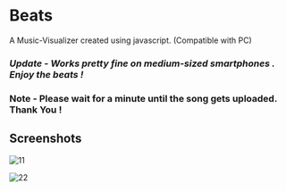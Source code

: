 # Beats

A Music-Visualizer created using javascript. (Compatible with PC)


### *Update* - *Works pretty fine on medium-sized smartphones . Enjoy the beats !*
 
### Note - Please wait for a minute until the song gets uploaded. Thank You ! 


## Screenshots


![11](https://user-images.githubusercontent.com/31897425/31650906-115c055a-b337-11e7-906f-eb5f1732c42b.png)


![22](https://user-images.githubusercontent.com/31897425/31650908-11883ba2-b337-11e7-8508-3f8aa5153ddd.png)
